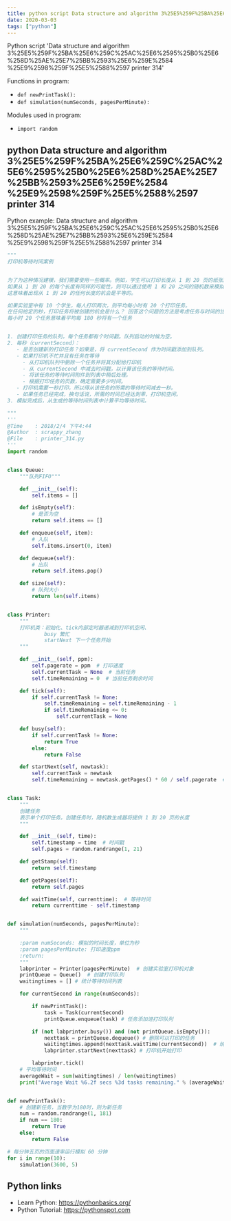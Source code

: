 ```yaml
---
title: python script Data structure and algorithm 3%25E5%259F%25BA%25E6%259C%25AC%25E6%2595%25B0%25E6%258D%25AE%25E7%25BB%2593%25E6%259E%2584 %25E9%2598%259F%25E5%2588%2597 printer 314 (snippet)
date: 2020-03-03
tags: ["python"]
---
```

Python script 'Data structure and algorithm 3%25E5%259F%25BA%25E6%259C%25AC%25E6%2595%25B0%25E6%258D%25AE%25E7%25BB%2593%25E6%259E%2584 %25E9%2598%259F%25E5%2588%2597 printer 314'

Functions in program: 
* `def newPrintTask():`
* `def simulation(numSeconds, pagesPerMinute):`

Modules used in program: 
* `import random`

## python Data structure and algorithm 3%25E5%259F%25BA%25E6%259C%25AC%25E6%2595%25B0%25E6%258D%25AE%25E7%25BB%2593%25E6%259E%2584 %25E9%2598%259F%25E5%2588%2597 printer 314

Python example: Data structure and algorithm 3%25E5%259F%25BA%25E6%259C%25AC%25E6%2595%25B0%25E6%258D%25AE%25E7%25BB%2593%25E6%259E%2584 %25E9%2598%259F%25E5%2588%2597 printer 314

```python
"""
打印机等待时间案例


为了为这种情况建模，我们需要使用一些概率。例如，学生可以打印长度从 1 到 20 页的纸张。
如果从 1 到 20 的每个长度有同样的可能性，则可以通过使用 1 和 20 之间的随机数来模拟打印任务的实际长度。
这意味着出现从 1 到 20 的任何长度的机会是平等的。

如果实验室中有 10 个学生，每人打印两次，则平均每小时有 20 个打印任务。
在任何给定的秒，打印任务将被创建的机会是什么？ 回答这个问题的方法是考虑任务与时间的比率。
每小时 20 个任务意味着平均每 180 秒将有一个任务


1. 创建打印任务的队列，每个任务都有个时间戳。队列启动的时候为空。
2. 每秒（currentSecond）：
   - 是否创建新的打印任务？如果是，将 currentSecond 作为时间戳添加到队列。
   - 如果打印机不忙并且有任务在等待
     - 从打印机队列中删除一个任务并将其分配给打印机
     - 从 currentSecond 中减去时间戳，以计算该任务的等待时间。
     - 将该任务的等待时间附件到列表中稍后处理。
     - 根据打印任务的页数，确定需要多少时间。
   - 打印机需要一秒打印，所以得从该任务的所需的等待时间减去一秒。
   - 如果任务已经完成，换句话说，所需的时间已经达到零，打印机空闲。
3. 模拟完成后，从生成的等待时间列表中计算平均等待时间。

"""
'''
@Time    : 2018/2/4 下午4:44
@Author  : scrappy_zhang
@File    : printer_314.py
'''
import random


class Queue:
    """队列FIFO"""

    def __init__(self):
        self.items = []

    def isEmpty(self):
        # 是否为空
        return self.items == []

    def enqueue(self, item):
        # 入队
        self.items.insert(0, item)

    def dequeue(self):
        # 出队
        return self.items.pop()

    def size(self):
        # 队列大小
        return len(self.items)


class Printer:
    """
    打印机类：初始化、tick内部定时器递减到打印机空闲、
            busy 繁忙
            startNext 下一个任务开始
    """

    def __init__(self, ppm):
        self.pagerate = ppm  # 打印速度
        self.currentTask = None  # 当前任务
        self.timeRemaining = 0  # 当前任务剩余时间

    def tick(self):
        if self.currentTask != None:
            self.timeRemaining = self.timeRemaining - 1
            if self.timeRemaining <= 0:
                self.currentTask = None

    def busy(self):
        if self.currentTask != None:
            return True
        else:
            return False

    def startNext(self, newtask):
        self.currentTask = newtask
        self.timeRemaining = newtask.getPages() * 60 / self.pagerate  # 下一个任务打印需要时间


class Task:
    """
    创建任务
    表示单个打印任务。创建任务时，随机数生成器将提供 1 到 20 页的长度
    """

    def __init__(self, time):
        self.timestamp = time  # 时间戳
        self.pages = random.randrange(1, 21)

    def getStamp(self):
        return self.timestamp

    def getPages(self):
        return self.pages

    def waitTime(self, currenttime):  # 等待时间
        return currenttime - self.timestamp


def simulation(numSeconds, pagesPerMinute):
    """

    :param numSeconds: 模拟的时间长度，单位为秒
    :param pagesPerMinute: 打印速度ppm
    :return:
    """
    labprinter = Printer(pagesPerMinute)  # 创建实验室打印机对象
    printQueue = Queue()  # 创建打印队列
    waitingtimes = [] # 统计等待时间列表

    for currentSecond in range(numSeconds):

        if newPrintTask():
            task = Task(currentSecond)
            printQueue.enqueue(task) # 任务添加进打印队列

        if (not labprinter.busy()) and (not printQueue.isEmpty()):
            nexttask = printQueue.dequeue() # 删除可以打印的任务
            waitingtimes.append(nexttask.waitTime(currentSecond))  # 统计等待时间
            labprinter.startNext(nexttask) # 打印机开始打印

        labprinter.tick()
    # 平均等待时间
    averageWait = sum(waitingtimes) / len(waitingtimes)
    print("Average Wait %6.2f secs %3d tasks remaining." % (averageWait, printQueue.size()))


def newPrintTask():
    # 创建新任务，当数字为180时，则为新任务
    num = random.randrange(1, 181)
    if num == 180:
        return True
    else:
        return False

# 每分钟五页的页面速率运行模拟 60 分钟
for i in range(10):
    simulation(3600, 5)


```

## Python links

- Learn Python: https://pythonbasics.org/
- Python Tutorial: https://pythonspot.com
